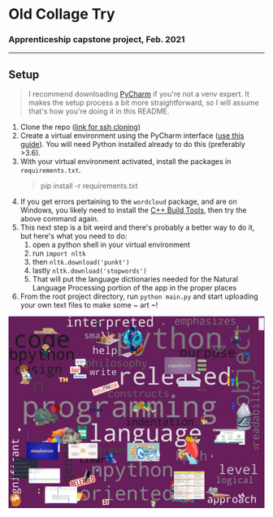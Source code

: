 # Old Collage Try 
### Apprenticeship capstone project, Feb. 2021
__________________
## Setup
> I recommend downloading [PyCharm](https://www.jetbrains.com/pycharm/download/#section=windows) if you're not a venv expert. It makes the setup process a bit more straightforward, so I will assume that's how you're doing it in this README.
1. Clone the repo ([link for ssh cloning](git@github.com:ljsauer/old-collage-try.git))
2. Create a virtual environment using the PyCharm interface ([use this guide](https://www.jetbrains.com/help/pycharm/creating-virtual-environment.html)). You will need Python installed already to do this (preferably >3.6).
3. With your virtual environment activated, install the packages in `requirements.txt`.
    >pip install -r requirements.txt
4. If you get errors pertaining to the `wordcloud` package, and are on Windows, you likely need to install the [C++ Build Tools](https://visualstudio.microsoft.com/visual-cpp-build-tools/), then try the above command again.
5. This next step is a bit weird and there's probably a better way to do it, but here's what you need to do:
   1. open a python shell in your virtual environment
   2. run `import nltk`
   3. then `nltk.download('punkt')`
   4. lastly `nltk.download('stopwords')`
   5. That will put the language dictionaries needed for the Natural Language Processing portion of the app in the proper places
6. From the root project directory, run `python main.py` and start uploading your own text files to make some ~ art ~!

![sample collage](https://github.com/ljsauer/old-collage-try/blob/master/python-wiki.jpg?raw=true)
